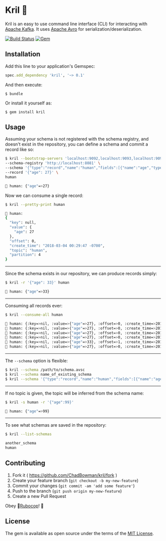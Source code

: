 # Kril 🦐

Kril is an easy to use command line interface (CLI) for interacting with [Apache Kafka](https://kafka.apache.org/). It uses [Apache Avro](https://avro.apache.org/) for serialization/deserialization.

[![Build Status](https://img.shields.io/travis/ChadBowman/kril.svg?style=for-the-badge)](https://travis-ci.org/ChadBowman/kril)
[![Gem](https://img.shields.io/gem/v/kril.svg?style=for-the-badge)](https://rubygems.org/gems/kril)

## Installation

Add this line to your application's Gemspec:

```ruby
spec.add_dependency 'kril', '~> 0.1'
```

And then execute:

    $ bundle

Or install it yourself as:

    $ gem install kril


## Usage

Assuming your schema is not registered with the schema registry, and doesn't exist in the repository, you can define a schema and commit a record like so:
```bash
$ kril --bootstrap-servers 'localhost:9092,localhost:9093,localhost:9094' \
--schema-registry 'http://localhost:8081' \
--schema '{"type":"record","name":"human","fields":[{"name":"age","type":"int"}]}' \
--record '{"age": 27}' \
human
```
```bash
🦐 human: {"age"=>27}
```

Now we can consume a single record:
```bash
$ kril --pretty-print human
```
```bash
🦐 human: 
{
  "key": null,
  "value": {
    "age": 27
  },
  "offset": 0,
  "create_time": "2018-03-04 00:29:47 -0700",
  "topic": "human",
  "partition": 4
}
```
---
Since the schema exists in our repository, we can produce records simply:
```bash
$ kril -r '{"age": 33}' human
```
```bash
🦐 human: {"age"=>33}
```
---
Consuming all records ever:
```bash
$ kril --consume-all human
```
```bash
🦐 human: {:key=>nil, :value=>{"age"=>27}, :offset=>0, :create_time=>2018-03-04 00:12:32 -0700, :topic=>"human", :partition=>2}
🦐 human: {:key=>nil, :value=>{"age"=>27}, :offset=>0, :create_time=>2018-03-04 00:29:47 -0700, :topic=>"human", :partition=>4}
🦐 human: {:key=>nil, :value=>{"age"=>27}, :offset=>0, :create_time=>2018-03-04 00:26:33 -0700, :topic=>"human", :partition=>1}
🦐 human: {:key=>nil, :value=>{"age"=>27}, :offset=>0, :create_time=>2018-03-04 00:25:54 -0700, :topic=>"human", :partition=>3}
🦐 human: {:key=>nil, :value=>{"age"=>33}, :offset=>1, :create_time=>2018-03-04 00:34:07 -0700, :topic=>"human", :partition=>3}
🦐 human: {:key=>nil, :value=>{"age"=>27}, :offset=>0, :create_time=>2018-03-04 00:13:13 -0700, :topic=>"human", :partition=>0}
```
---
The `--schema` option is flexible:
```bash
$ kril --schema /path/to/schema.avsc
$ kril --schema name_of_existing_schema
$ kril --schema '{"type":"record","name":"human","fields":[{"name":"age","type":"int"}]}'
```
---
If no topic is given, the topic will be inferred from the schema name:
```bash
$ kril -s human -r '{"age":99}'
```
```bash
🦐 human: {"age"=>99}
```
---
To see what schemas are saved in the repository:
```bash
$ kril --list-schemas
```
```bash
another_schema
human
```

## Contributing

1. Fork it ( https://github.com/ChadBowman/kril/fork )
2. Create your feature branch (`git checkout -b my-new-feature`)
3. Commit your changes (`git commit -am 'add some feature'`)
4. Push to the branch (`git push origin my-new-feature`)
5. Create a new Pull Request

Obey 👮[Rubocop](https://github.com/bbatsov/rubocop)! 🚨

## License

The gem is available as open source under the terms of the [MIT License](https://opensource.org/licenses/MIT).

